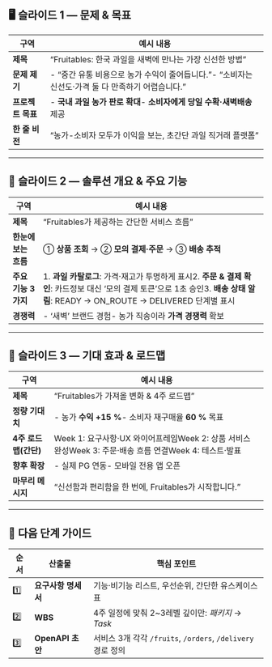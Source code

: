 ## 🖥️ 슬라이드 1 — 문제 & 목표

| 구역          | 예시 내용                                                       |
| ----------- | ----------------------------------------------------------- |
| **제목**      | “Fruitables: 한국 과일을 새벽에 만나는 가장 신선한 방법”                      |
| **문제 제기**   | - “중간 유통 비용으로 농가 수익이 줄어듭니다.”- “소비자는 신선도·가격 둘 다 만족하기 어렵습니다.” |
| **프로젝트 목표** | - **국내 과일 농가 판로 확대**- **소비자에게 당일 수확·새벽배송** 제공               |
| **한 줄 비전**  | “농가-소비자 모두가 이익을 보는, 초간단 과일 직거래 플랫폼”                         |

---

## 🍏 슬라이드 2 — 솔루션 개요 & 주요 기능

| 구역            | 예시 내용                                                                                                                           |
| ------------- | ------------------------------------------------------------------------------------------------------------------------------- |
| **제목**        | “Fruitables가 제공하는 간단한 서비스 흐름”                                                                                                   |
| **한눈에 보는 흐름** | ① **상품 조회** → ② **모의 결제·주문** → ③ **배송 추적**                                                                                      |
| **주요 기능 3가지** | 1. **과일 카탈로그**: 가격·재고가 투명하게 표시2. **주문 & 결제 확인**: 카드정보 대신 ‘모의 결제 토큰’으로 1초 승인3. **배송 상태 알림**: READY → ON_ROUTE → DELIVERED 단계별 표시 |
| **경쟁력**       | - ‘새벽’ 브랜드 경험- 농가 직송이라 **가격 경쟁력** 확보                                                                                            |

---

## 🎯 슬라이드 3 — 기대 효과 & 로드맵

| 구역             | 예시 내용                                                                    |
| -------------- | ------------------------------------------------------------------------ |
| **제목**         | “Fruitables가 가져올 변화 & 4주 로드맵”                                            |
| **정량 기대치**     | - 농가 **수익 +15 %**- 소비자 재구매율 **60 %** 목표                                  |
| **4주 로드맵(간단)** | Week 1: 요구사항·UX 와이어프레임Week 2: 상품 서비스 완성Week 3: 주문·배송 흐름 연결Week 4: 테스트·발표 |
| **향후 확장**      | - 실제 PG 연동- 모바일 전용 앱 오픈                                                  |
| **마무리 메시지**    | “신선함과 편리함을 한 번에, Fruitables가 시작합니다.”                                     |

---

## 📌 다음 단계 가이드

| 순서  | 산출물            | 핵심 포인트                                            |
| --- | -------------- | ------------------------------------------------- |
| 1️⃣ | **요구사항 명세서**   | 기능·비기능 리스트, 우선순위, 간단한 유스케이스 표                     |
| 2️⃣ | **WBS**        | 4주 일정에 맞춰 2~3레벨 깊이만: _패키지_ → _Task_               |
| 3️⃣ | **OpenAPI 초안** | 서비스 3개 각각 `/fruits`, `/orders`, `/delivery` 경로 정의 |
